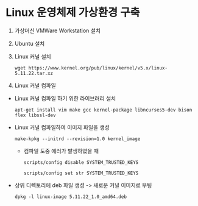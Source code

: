 # Linux 운영체제 가상환경 구축
1. 가상머신 VMWare Workstation 설치
2. Ubuntu 설치
3. Linux 커널 설치   
    ```
    wget https://www.kernel.org/pub/linux/kernel/v5.x/linux-5.11.22.tar.xz
    ```

4. Linux 커널 컴파일   
* Linux 커널 컴파일 하기 위한 라이브러리 설치
    ```
    apt-get install vim make gcc kernel-package libncurses5-dev bison flex libssl-dev
    ```
* Linux 커널 컴파일하여 이미지 파일을 생성
    ```
    make-kpkg --initrd --revision=1.0 kernel_image
    ```
    * 컴파일 도중 에러가 발생하였을 때
        ```
        scripts/config disable SYSTEM_TRUSTED_KEYS
        ```
        ```
        scripts/config set str SYSTEM_TRUSTED_KEYS
        ```   
* 상위 디렉토리에 deb 파일 생성 -> 새로운 커널 이미지로 부팅
    ```
    dpkg -l linux-image 5.11.22_1.0_amd64.deb
    ```
    
    
